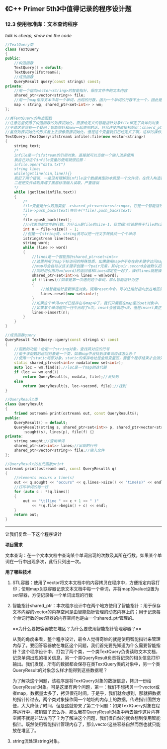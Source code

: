 ## 《C++ Primer 5th》中值得记录的程序设计题

### 12.3 使用标准库：文本查询程序

*talk is cheap, show me the code*

~~~cpp 
//TextQuery类
class TextQuery
{
public:
    //构造函数
	TextQuery() = default;
	TextQuery(ifstream&);
    //成员函数
    QueryResult query(const string&) const;
private:
    //用一个指向vector<string>的智能指针，保存文件中的文本内容
	shared_ptr<vector<string>> file;
    //用一个map保存文本中每一个单词，出现的行数，因为一个单词的行数不止一个，因此是使用set容器来记录行数
	map < string, shared_ptr<set<int>> > wm;
};
~~~

~~~cpp
//类TextQuery的构造函数
//注意这里使用了构造函数的列表初始化，直接给定义的智能指针对象file绑定了具体的对象
//不过这里我有一个疑问：智能指针和new一起使用的话，只允许使用直接初始化：shaerd_ptr<T> p(new T);
//虽然列表初始化的形式看上去很像直接初始化，但是这个变量我们已经定义了啊，这样的操作只能叫做赋值啊，不能叫做初始化撒？难不成赋初值==初始化？？
TextQuery::TextQuery(ifstream& infile):file(new vector<string>)
{
	string text;
    /*
    infile是一个ifstream的引用对象，直接就可以当做一个输入流来使用
    我自己对这个infile变量的使用就很拉胯：
    infile.open("data.txt")
    string line;
    while(getline(cin,line)){}
    我犯了两个错误，一是没有理解到infile这个数据类型的本质是一个文件流，在传入构造函数之前就已经是指定了锷对应的打开文件，不需要在构造函数内部再次指定打开文件
    二是把文件读取弄成了黑框标准输入读取，严重错误
    */
	while (getline(infile,text))
	{
        /*
        file变量是什么数据类型-->shared_ptr<vector<string>>，它是一个智能指针，指向放在堆区的vector<string>对象
        file->push_back(text)等价于(*file).push_back(text)
        */
		file->push_back(text);
        //n代表当前文件的行数。为什么n是file的size-1，我觉得n应该是等于file的size呀
		int n = file->size() - 1;
        //创建一个string流，string流可以把一行文字转换成一个个单词
		istringstream line(text);
		string word;
		while (line >> word)
		{
			//lines是一个智能指针shared_ptr<set<int>>
			//这里利用了map下标访问的特殊性质，如果使用map中不存在的关键字访问map
			//map将会自动以该关键字创建一个pair元素，其中pair.second会被默认初始化为0
			//同时用引用将wm[word]的返回值和lines绑定在一起了，操作lines就是操作wm[word]
			shared_ptr<set<int>>& lines = wm[word];
			if (!lines)//如果是第一次遇到这个单词，那么智能指针为空
			{
                //给智能指针重新绑定对象。调用reset命令，可以让指针指向放在堆区的set<int>对象
				lines.reset(new set<int>);
			}
            //如果这个单词word已经存在与map中了，我们只需要在map里的set对象中，增加当前行数即可
            //如果某个单词但同一行中出现了n次，inset会被调用n次，但是insert真正执行只有第一次
			lines->insert(n);
		}
	}
}

//成员函数query
QueryResult TextQuery::query(const string& s) const
{
	//函数的功能：给定一个string对象，查找其对应的行号
	//由于该函数的返回对象是一个类，如果map中没找到该单词应该怎么办？
	//使用一个static局部对象，static的保存地址是全局变量区，要整个程序结束才会消失
	static shared_ptr<set<int>> nodata(new set<int>);
	auto loc = wm.find(s);//loc是一个map的迭代器
	if (loc == wm.end())
		return QueryResult(s, nodata, file);//没找到
	else
		return QueryResult(s, loc->second, file);//找到
}
~~~

~~~cpp
//QueryResult类
class QueryResult
{
	friend ostream& print(ostream& out, const QueryResult&);
public:
	QueryResult() = default;
	QueryResult(string s, shared_ptr<set<int>> p, shared_ptr<vector<string>> f)
		:sought(s), lines(p), file(f) {}
private:
	string sought;//查询单词
	shared_ptr<set<int>> lines;//出现的行号
	shared_ptr<vector<string>> file;//输入文件
};
~~~

~~~cpp
//QueryResult的友元函数print
ostream& print(ostream& out, const QueryResult& q)
{
	//elements occurs x time(s)
	out << q.sought << "occurs" << q.lines->size() << "time(s)" << endl;
	//打印单词的每一行
	for (auto c : *(q.lines))
	{
		out << "\t(line " << c + 1 << " )"
			<< *(q.file->begin() + c) << endl;
	}
	return out;
}
~~~

***

让我们复盘一下这个程序设计

**项目需求**

文本查询：在一个文本文档中查询某个单词出现的次数及其所在行数。如果某个单词在一行中出现多次，此行只列出一次。

**用了哪些技术**

1. STL容器：使用了vector将文本文档中的内容拷贝在程序中，方便指定内容打印；使用map关联容器记录文本文档中每一个单词，并将map的value设置为set容器，方便记录每一个单词出现的行数

2. 智能指针shared_ptr：本次程序设计中在两个地方使用了智能指针：用于保存文本内容的vector的内存空间是由智能指针管理的动态内存上的；用于记录每个单词行数的set容器的内存空间也是由一个shared_ptr管理的。

   ==为什么要把容器放在堆区？为什么要使用智能指针管理容器？==

   ​		从我的角度来看，整个程序设计，最令人觉得奇妙的就是使用智能指针来管理内存了。要回答容器放在堆区这个问题，我们首先要先知道为什么需要智能指针？这个程序设计中，打包了两个类，一个类TextQuery负责读取文本文档，记录单词出现的相关信息，另一个类QueryResult负责将记录的相关信息打印输出。我们发现，所有的数据都会保存在类TextQuery类的对象中，另一个类QueryResult的对象怎么样才能得到这些数据呢？

   ​		为了解决这个问题，该程序是将TextQuery对象的数据信息，拷贝一份给QueryResult对象。可是这里有两个问题，第一：我们不想拷贝一个vector或者map，数据量太多了，拷贝很花时间。于是乎，我们就会想到，那就把数据的指针传过去，两个类对象操作同一个地址的内存上的数据。传递指针固然方便，大大降低了时间，但是这就带来了第二个问题：如果TextQuery对象在程序运行中，被销毁了怎么办，那么我在QueryResult对象中再去操作这片内存空间不就是非法访问了？为了解决这个问题，我们很自然的就会想到使用智能指针。既然使用智能指针管理内存了，那么vector这些容器自然而然也就只能放在堆区了。

3. string流处理string对象。
